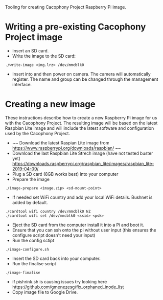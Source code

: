 Tooling for creating Cacophony Project Raspberry Pi image.

# Writing a pre-existing Cacophony Project image

* Insert an SD card.
* Write the image to the SD card:
```
./write-image <img.lrz> /dev/mmcblk0
```

* Insert into and then power on camera. The camera will automatically register. The name and group can be changed through the management interface.

# Creating a new image

These instructions describe how to create a new Raspberry Pi image for
us with the Cacophony Project. The resulting image will be based on
the latest Raspbian Lite image and will include the latest software
and configuration used by the Cacophony Project.

* ~~ Download the latest Raspian Lite image from https://www.raspberrypi.org/downloads/raspbian/ ~~
* Download the last Raspbian Lite Strech image (have not tested buster yet)
https://downloads.raspberrypi.org/raspbian_lite/images/raspbian_lite-2019-04-09/
* Plug a SD card (8GB works best) into your computer
* Prepare the image
```
./image-prepare <image.zip> <sd-mount-point>
```
* If needed set WiFi country and add your local WiFi details. Bushnet is added by default.
```
./cardtool wifi country /dev/mmcblk0 NZ
./cardtool wifi set /dev/mmcblk0 <ssid> <psk>
```
* Eject the SD card from the computer install it into a Pi and boot it.
* Ensure that you can ssh onto the pi without user input (this ensures the configure script doesn't need your input)
* Run the config sctipt
```
./image-configure.sh
```
* Insert the SD card back into your computer.
* Run the finalise script
```
./image-finalise
```
* if pishrink.sh is causing issues try looking here https://github.com/gmenezesg/fix_orphaned_inode_list
* Copy image file to Google Drive.
